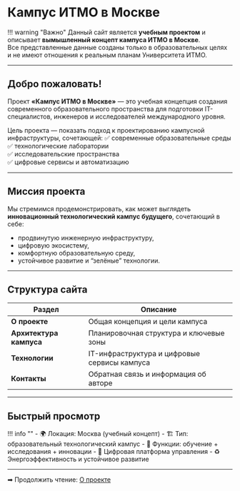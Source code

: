 # Кампус ИТМО в Москве

!!! warning "Важно"
    Данный сайт является **учебным проектом** и описывает **вымышленный концепт кампуса ИТМО в Москве**.  
    Все представленные данные созданы только в образовательных целях и не имеют отношения к реальным планам Университета ИТМО.

---

## Добро пожаловать!

Проект **«Кампус ИТМО в Москве»** — это учебная концепция создания современного образовательного пространства для подготовки IT-специалистов, инженеров и исследователей международного уровня.

Цель проекта — показать подход к проектированию кампусной инфраструктуры, сочетающей:
✅ современные образовательные среды  
✅ технологические лаборатории  
✅ исследовательские пространства  
✅ цифровые сервисы и автоматизацию  

---

## Миссия проекта

Мы стремимся продемонстрировать, как может выглядеть **инновационный технологический кампус будущего**, сочетающий в себе:
- продвинутую инженерную инфраструктуру,
- цифровую экосистему,
- комфортную образовательную среду,
- устойчивое развитие и “зелёные” технологии.

---

## Структура сайта

| Раздел | Описание |
|--------|----------|
| **О проекте** | Общая концепция и цели кампуса |
| **Архитектура кампуса** | Планировочная структура и ключевые зоны |
| **Технологии** | IT-инфраструктура и цифровые сервисы кампуса |
| **Контакты** | Обратная связь и информация об авторе |

---

## Быстрый просмотр

!!! info ""
    - 🌍 Локация: Москва (учебный концепт)
    - 🏗 Тип: образовательный технологический кампус
    - 🏫 Функции: обучение + исследования + инновации
    - 📡 Цифровая платформа управления
    - ♻ Энергоэффективность и устойчивое развитие

---

➡ Продолжить чтение: [О проекте](about.md)